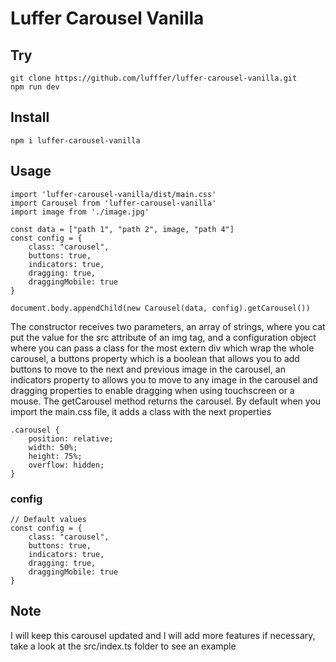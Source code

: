 # Luffer Carousel Vanilla

## Try

```
git clone https://github.com/lufffer/luffer-carousel-vanilla.git
npm run dev
```

## Install

```
npm i luffer-carousel-vanilla
```

## Usage

```
import 'luffer-carousel-vanilla/dist/main.css'
import Carousel from 'luffer-carousel-vanilla'
import image from './image.jpg'

const data = ["path 1", "path 2", image, "path 4"]
const config = {
    class: "carousel",
    buttons: true,
    indicators: true,
    dragging: true,
    draggingMobile: true
}

document.body.appendChild(new Carousel(data, config).getCarousel())
```

The constructor receives two parameters, an array of strings, where you
cat put the value for the src attribute of an img tag, and a configuration
object where you can pass a class for the most extern div which wrap the whole carousel,
a buttons property which is a boolean that allows you to add buttons
to move to the next and previous image in the carousel,
an indicators property to allows you to move to any image in the carousel
and dragging properties to enable dragging when using touchscreen or a mouse.
The getCarousel method returns the carousel.
By default when you import the main.css file, it adds a class with the next properties

```
.carousel {
    position: relative;
    width: 50%;
    height: 75%;
    overflow: hidden;
}
```

### config

```
// Default values
const config = {
    class: "carousel",
    buttons: true,
    indicators: true,
    dragging: true,
    draggingMobile: true
}
```

## Note

I will keep this carousel updated and I will add more features if necessary, take a look at the src/index.ts folder to see an example
